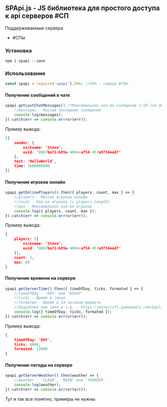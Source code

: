 ## SPApi.js - JS библиотека для простого доступа к api серверов #СП
Поддерживаемые сервера
- #СПм

### Установка
```
npm i spapi --save
```
### Использование
```javascript
const spapi = require('spapi').SPm; //SPm - сервер #СПм.
```
#### Получение сообщений в чате
```javascript
spapi.getLastChatMessages(1 /*Максимальное кол-во сообщений 1-50 (не обязательно)*/).then(messages => {
	//messages - Массив последних сообщений
	console.log(messages);
}).catch(err => console.errror(err));
```
Пример вывода:
```json
[{
	sender: {
		nickname: 'Steve',
		uuid: '8667ba71-b85a-4004-af54-457a9734eed7'
	},
	text: 'HelloWorld',
	time: 1600000000
}]
```

#### Получение игроков онлайн
```javascript
spapi.getOnlinePlayers().then({ players, count, max } => {
	//players - Массив игроков онлайн
	//count - Кол-во игроков (= players.length)
	//max - Максимальное кол-во игроков
	console.log({ players, count, max });
}).catch(err => console.errror(err));
```
Пример вывода:
```json
{
	players: [{
		nickname: 'Steve',
		uuid: '8667ba71-b85a-4004-af54-457a9734eed7'
	}],
	count: 1,
	max: 69
}
```

#### Получение времени на сервере
```javascript
spapi.getServerTime().then({ timeOfDay, ticks, formated } => {
	//timeOfDay - 'DAY' или 'NIGHT'
	//ticks - Время в тиках
	//formated - Время в 24 часовом формате
	//Подробнее про тики и т.д. - https://minecraft.gamepedia.com/Daylight_cycle#24-hour_Minecraft_day
	console.log({ timeOfDay, ticks, formated });
}).catch(err => console.errror(err));
```
Пример вывода:
```json
{
	timeOfDay: 'DAY',
	ticks: 6000,
	formated: 12000
}
```

#### Получение погоды на сервере
```javascript
spapi.getServerWeather().then(weather => {
	//weather - 'CLEAR', 'RAIN' или 'THUNDER'
	console.log(weather);
}).catch(err => console.errror(err));
```
Тут и так все понятно, примеры не нужны